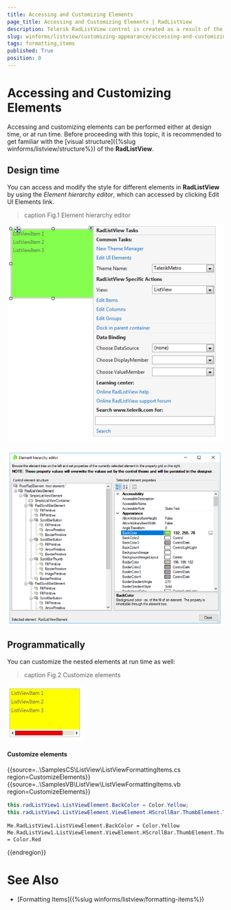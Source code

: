 ```yaml
---
title: Accessing and Customizing Elements
page_title: Accessing and Customizing Elements | RadListView
description: Telerik RadListView control is created as a result of the concord of the powerful data layer used by RadGridView and RadListControl, together with the outstanding Telerik Presentation Framework.
slug: winforms/listview/customizing-appearance/accessing-and-customizing-elements
tags: formatting,items
published: True
position: 0
---
```


# Accessing and Customizing Elements
 
Accessing and customizing elements can be performed either at design time, or at run time. Before proceeding with this topic, it is recommended to get familiar with the [visual structure]({%slug winforms/listview/structure%}) of the __RadListView__.      

## Design time

You can access and modify the style for different elements in __RadListView__ by using the *Element hierarchy editor*, which can accessed by clicking Edit UI Elements link.
>caption Fig.1 Element hierarchy editor

![listview-accessing-and-customizing-elements 001](images/listview-accessing-and-customizing-elements001.png)

![listview-accessing-and-customizing-elements 003](images/listview-accessing-and-customizing-elements003.png)

## Programmatically

You can customize the nested elements at run time as well:
>caption Fig.2 Customize elements

![listview-accessing-and-customizing-elements 002](images/listview-accessing-and-customizing-elements002.png)

#### Customize elements 

{{source=..\SamplesCS\ListView\ListViewFormattingItems.cs region=CustomizeElements}} 
{{source=..\SamplesVB\ListView\ListViewFormattingItems.vb region=CustomizeElements}} 

````C#
this.radListView1.ListViewElement.BackColor = Color.Yellow;
this.radListView1.ListViewElement.ViewElement.HScrollBar.ThumbElement.ThumbFill.BackColor = Color.Red;

````
````VB.NET
Me.RadListView1.ListViewElement.BackColor = Color.Yellow
Me.RadListView1.ListViewElement.ViewElement.HScrollBar.ThumbElement.ThumbFill.BackColor = Color.Red

````

{{endregion}} 
 
# See Also

* [Formatting Items]({%slug winforms/listview/formatting-items%})		
